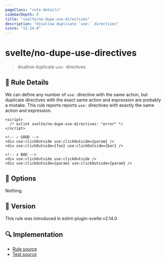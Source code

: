 ```yaml
---
pageClass: "rule-details"
sidebarDepth: 0
title: "svelte/no-dupe-use-directives"
description: "disallow duplicate `use:` directives"
since: "v2.14.0"
---
```


# svelte/no-dupe-use-directives

> disallow duplicate `use:` directives

## :book: Rule Details

We can define any number of `use:` directive with the same action, but duplicate directives with the exact same action and expression are probably a mistake.
This rule reports reports `use:` directives with exactly the same action and expression.

<ESLintCodeBlock>

<!--eslint-skip-->

```svelte
<script>
  /* eslint svelte/no-dupe-use-directives: "error" */
</script>

<!-- ✓ GOOD -->
<div use:clickOutside use:clickOutside={param} />
<div use:clickOutside={foo} use:clickOutside={bar} />

<!-- ✗ BAD -->
<div use:clickOutside use:clickOutside />
<div use:clickOutside={param} use:clickOutside={param} />
```

</ESLintCodeBlock>

## :wrench: Options

Nothing.

## :rocket: Version

This rule was introduced in eslint-plugin-svelte v2.14.0

## :mag: Implementation

- [Rule source](https://github.com/ota-meshi/eslint-plugin-svelte/blob/main/src/rules/no-dupe-use-directives.ts)
- [Test source](https://github.com/ota-meshi/eslint-plugin-svelte/blob/main/tests/src/rules/no-dupe-use-directives.ts)
